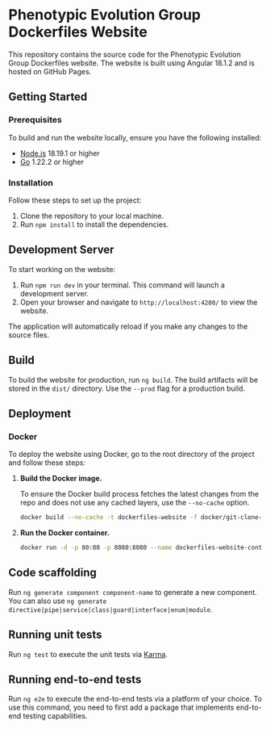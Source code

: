 # Phenotypic Evolution Group Dockerfiles Website

This repository contains the source code for the Phenotypic Evolution Group Dockerfiles website. The website is built using Angular 18.1.2 and is hosted on GitHub Pages.

## Getting Started

### Prerequisites

To build and run the website locally, ensure you have the following installed:

- [Node.js](https://nodejs.org/en/download/) 18.19.1 or higher
- [Go](https://go.dev/dl/) 1.22.2 or higher

### Installation

Follow these steps to set up the project:

1. Clone the repository to your local machine.
2. Run `npm install` to install the dependencies.

## Development Server

To start working on the website:

1. Run `npm run dev` in your terminal. This command will launch a development server.
2. Open your browser and navigate to `http://localhost:4200/` to view the website.

The application will automatically reload if you make any changes to the source files.

## Build

To build the website for production, run `ng build`. The build artifacts will be stored in the `dist/` directory. Use the `--prod` flag for a production build.

## Deployment

### Docker

To deploy the website using Docker, go to the root directory of the project and follow these steps:

1. **Build the Docker image.**

   To ensure the Docker build process fetches the latest changes from the repo and does not use any cached layers, use the `--no-cache` option.

    ```bash
    docker build --no-cache -t dockerfiles-website -f docker/git-clone-and-deploy/Dockerfile .
    ```

2. **Run the Docker container.**

    ```bash
    docker run -d -p 80:80 -p 8080:8080 --name dockerfiles-website-container dockerfiles-website
    ```

## Code scaffolding

Run `ng generate component component-name` to generate a new component. You can also use `ng generate directive|pipe|service|class|guard|interface|enum|module`.

## Running unit tests

Run `ng test` to execute the unit tests via [Karma](https://karma-runner.github.io).

## Running end-to-end tests

Run `ng e2e` to execute the end-to-end tests via a platform of your choice. To use this command, you need to first add a package that implements end-to-end testing capabilities.
